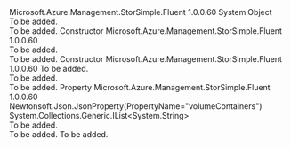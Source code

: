 <Type Name="ListFailoverTargetsRequest" FullName="Microsoft.Azure.Management.StorSimple.Fluent.Models.ListFailoverTargetsRequest">
  <TypeSignature Language="C#" Value="public class ListFailoverTargetsRequest" />
  <TypeSignature Language="ILAsm" Value=".class public auto ansi beforefieldinit ListFailoverTargetsRequest extends System.Object" />
  <TypeSignature Language="DocId" Value="T:Microsoft.Azure.Management.StorSimple.Fluent.Models.ListFailoverTargetsRequest" />
  <TypeSignature Language="VB.NET" Value="Public Class ListFailoverTargetsRequest" />
  <TypeSignature Language="F#" Value="type ListFailoverTargetsRequest = class" />
  <AssemblyInfo>
    <AssemblyName>Microsoft.Azure.Management.StorSimple.Fluent</AssemblyName>
    <AssemblyVersion>1.0.0.60</AssemblyVersion>
  </AssemblyInfo>
  <Base>
    <BaseTypeName>System.Object</BaseTypeName>
  </Base>
  <Interfaces />
  <Docs>
    <summary>To be added.</summary>
    <remarks>To be added.</remarks>
  </Docs>
  <Members>
    <Member MemberName=".ctor">
      <MemberSignature Language="C#" Value="public ListFailoverTargetsRequest ();" />
      <MemberSignature Language="ILAsm" Value=".method public hidebysig specialname rtspecialname instance void .ctor() cil managed" />
      <MemberSignature Language="DocId" Value="M:Microsoft.Azure.Management.StorSimple.Fluent.Models.ListFailoverTargetsRequest.#ctor" />
      <MemberSignature Language="VB.NET" Value="Public Sub New ()" />
      <MemberType>Constructor</MemberType>
      <AssemblyInfo>
        <AssemblyName>Microsoft.Azure.Management.StorSimple.Fluent</AssemblyName>
        <AssemblyVersion>1.0.0.60</AssemblyVersion>
      </AssemblyInfo>
      <Parameters />
      <Docs>
        <summary>To be added.</summary>
        <remarks>To be added.</remarks>
      </Docs>
    </Member>
    <Member MemberName=".ctor">
      <MemberSignature Language="C#" Value="public ListFailoverTargetsRequest (System.Collections.Generic.IList&lt;string&gt; volumeContainers = null);" />
      <MemberSignature Language="ILAsm" Value=".method public hidebysig specialname rtspecialname instance void .ctor(class System.Collections.Generic.IList`1&lt;string&gt; volumeContainers) cil managed" />
      <MemberSignature Language="DocId" Value="M:Microsoft.Azure.Management.StorSimple.Fluent.Models.ListFailoverTargetsRequest.#ctor(System.Collections.Generic.IList{System.String})" />
      <MemberSignature Language="VB.NET" Value="Public Sub New (Optional volumeContainers As IList(Of String) = null)" />
      <MemberSignature Language="F#" Value="new Microsoft.Azure.Management.StorSimple.Fluent.Models.ListFailoverTargetsRequest : System.Collections.Generic.IList&lt;string&gt; -&gt; Microsoft.Azure.Management.StorSimple.Fluent.Models.ListFailoverTargetsRequest" Usage="new Microsoft.Azure.Management.StorSimple.Fluent.Models.ListFailoverTargetsRequest volumeContainers" />
      <MemberType>Constructor</MemberType>
      <AssemblyInfo>
        <AssemblyName>Microsoft.Azure.Management.StorSimple.Fluent</AssemblyName>
        <AssemblyVersion>1.0.0.60</AssemblyVersion>
      </AssemblyInfo>
      <Parameters>
        <Parameter Name="volumeContainers" Type="System.Collections.Generic.IList&lt;System.String&gt;" />
      </Parameters>
      <Docs>
        <param name="volumeContainers">To be added.</param>
        <summary>To be added.</summary>
        <remarks>To be added.</remarks>
      </Docs>
    </Member>
    <Member MemberName="VolumeContainers">
      <MemberSignature Language="C#" Value="public System.Collections.Generic.IList&lt;string&gt; VolumeContainers { get; set; }" />
      <MemberSignature Language="ILAsm" Value=".property instance class System.Collections.Generic.IList`1&lt;string&gt; VolumeContainers" />
      <MemberSignature Language="DocId" Value="P:Microsoft.Azure.Management.StorSimple.Fluent.Models.ListFailoverTargetsRequest.VolumeContainers" />
      <MemberSignature Language="VB.NET" Value="Public Property VolumeContainers As IList(Of String)" />
      <MemberSignature Language="F#" Value="member this.VolumeContainers : System.Collections.Generic.IList&lt;string&gt; with get, set" Usage="Microsoft.Azure.Management.StorSimple.Fluent.Models.ListFailoverTargetsRequest.VolumeContainers" />
      <MemberType>Property</MemberType>
      <AssemblyInfo>
        <AssemblyName>Microsoft.Azure.Management.StorSimple.Fluent</AssemblyName>
        <AssemblyVersion>1.0.0.60</AssemblyVersion>
      </AssemblyInfo>
      <Attributes>
        <Attribute>
          <AttributeName>Newtonsoft.Json.JsonProperty(PropertyName="volumeContainers")</AttributeName>
        </Attribute>
      </Attributes>
      <ReturnValue>
        <ReturnType>System.Collections.Generic.IList&lt;System.String&gt;</ReturnType>
      </ReturnValue>
      <Docs>
        <summary>To be added.</summary>
        <value>To be added.</value>
        <remarks>To be added.</remarks>
      </Docs>
    </Member>
  </Members>
</Type>